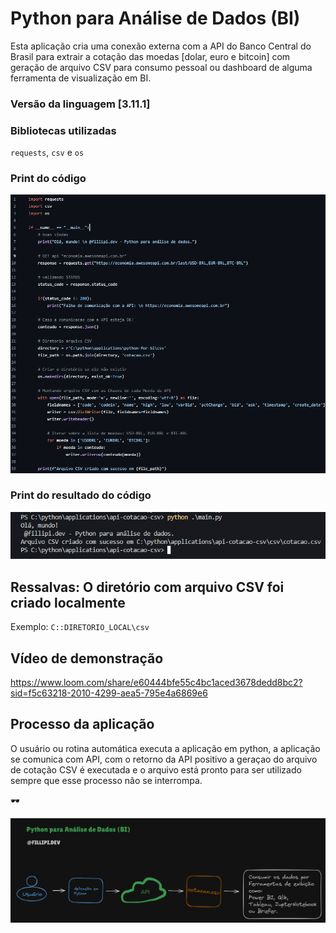 # Python para Análise de Dados (BI)

Esta aplicação cria uma conexão externa com a API do Banco Central do Brasil para extrair a cotação das moedas [dolar, euro e bitcoin] com geração de arquivo CSV para consumo pessoal ou dashboard de alguma ferramenta de visualização em BI.

### Versão da linguagem [3.11.1]

### Bibliotecas utilizadas

<code>requests</code>, <code>csv</code> e <code>os</code>

### Print do código

![O codigo](https://github.com/Fillipis/api-cotacao-csv/blob/master/img/print-codigo.png)

### Print do resultado do código

![O resultado](https://github.com/Fillipis/api-cotacao-csv/blob/master/img/print-resultado.png)

## Ressalvas: O diretório com arquivo CSV foi criado localmente

Exemplo: <code>C:\:DIRETORIO_LOCAL\csv</code>

## Vídeo de demonstração

https://www.loom.com/share/e60444bfe55c4bc1aced3678dedd8bc2?sid=f5c63218-2010-4299-aea5-795e4a6869e6

## Processo da aplicação

O usuário ou rotina automática executa a aplicação em python, a aplicação se comunica com API, com o retorno da API positivo a geraçao do arquivo de cotação CSV é executada e o arquivo está pronto para ser utilizado sempre que esse processo não se interrompa.

🕶️

![Pattern](https://github.com/Fillipis/api-cotacao-csv/blob/master/img/pattern.png)